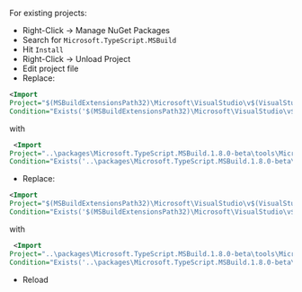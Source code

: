 For existing projects:
* Right-Click -> Manage NuGet Packages
* Search for `Microsoft.TypeScript.MSBuild`
* Hit `Install`
* Right-Click -> Unload Project
* Edit project file
* Replace:

 ```XML
 <Import 
Project="$(MSBuildExtensionsPath32)\Microsoft\VisualStudio\v$(VisualStudioVersion)\TypeScript\Microsoft.TypeScript.Default.props"
Condition="Exists('$(MSBuildExtensionsPath32)\Microsoft\VisualStudio\v$(VisualStudioVersion)\TypeScript\Microsoft.TypeScript.Default.props')" />
 ```
 with
 ```XML
  <Import 
Project="..\packages\Microsoft.TypeScript.MSBuild.1.8.0-beta\tools\Microsoft.TypeScript.Default.props"
Condition="Exists('..\packages\Microsoft.TypeScript.MSBuild.1.8.0-beta\tools\Microsoft.TypeScript.Default.props')" />
 ```
* Replace:
 ```XML
 <Import 
Project="$(MSBuildExtensionsPath32)\Microsoft\VisualStudio\v$(VisualStudioVersion)\TypeScript\Microsoft.TypeScript.targets"
Condition="Exists('$(MSBuildExtensionsPath32)\Microsoft\VisualStudio\v$(VisualStudioVersion)\TypeScript\Microsoft.TypeScript.targets')" />

 ```

 with
 ```XML
  <Import 
Project="..\packages\Microsoft.TypeScript.MSBuild.1.8.0-beta\tools\Microsoft.TypeScript.targets" 
Condition="Exists('..\packages\Microsoft.TypeScript.MSBuild.1.8.0-beta\tools\Microsoft.TypeScript.targets')" />
 ```

* Reload
